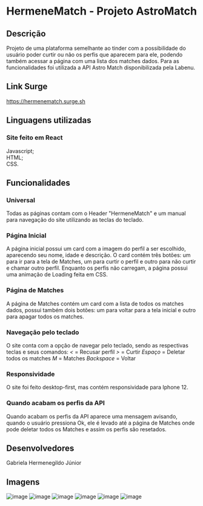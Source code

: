 # HermeneMatch - Projeto AstroMatch

## Descrição
Projeto de uma plataforma semelhante ao tinder com a possibilidade do usuário poder curtir ou não os perfis que aparecem para ele, podendo também acessar a página com uma lista dos matches dados.
Para as funcionalidades foi utilizada a API Astro Match disponibilizada pela Labenu.

## Link Surge
https://hermenematch.surge.sh

## Linguagens utilizadas
### Site feito em React
Javascript; <br/>
HTML; <br />
CSS. <br />

## Funcionalidades

### Universal
Todas as páginas contam com o Header "HermeneMatch" e um manual para navegação do site utilizando as teclas do teclado.

### Página Inicial
A página inicial possui um card com a imagem do perfil a ser escolhido, aparecendo seu nome, idade e descrição. O card contém três botões: um para ir para a tela de Matches, um para curtir o perfil e outro para não curtir e chamar outro perfil.
Enquanto os perfis não carregam, a página possui uma animação de Loading feita em CSS.

### Página de Matches
A página de Matches contém um card com a lista de todos os matches dados, possui também dois botões: um para voltar para a tela inicial e outro para apagar todos os matches.

### Navegação pelo teclado
O site conta com a opção de navegar pelo teclado, sendo as respectivas teclas e seus comandos:
*<* = Recusar perfil 
*>* = Curtir
*Espaço* = Deletar todos os matches
*M* = Matches
*Backspace* = Voltar

### Responsividade
O site foi feito desktop-first, mas contém responsividade para Iphone 12.

### Quando acabam os perfis da API
Quando acabam os perfis da API aparece uma mensagem avisando, quando o usuário pressiona Ok, ele é levado até a página de Matches onde pode deletar todos os Matches e assim os perfis são resetados.

## Desenvolvedores
Gabriela Hermenegildo Júnior

## Imagens

![image](https://user-images.githubusercontent.com/94693150/153658751-3eac4518-46ed-454b-af4d-56f4d5f0d59a.png)
![image](https://user-images.githubusercontent.com/94693150/153659077-75030a86-8754-44e7-9d3b-4fa74e5316c8.png)
![image](https://user-images.githubusercontent.com/94693150/153658978-c29307d1-41b2-4e2d-9f31-bd100f386a4d.png)
![image](https://user-images.githubusercontent.com/94693150/153659199-4786b801-3c39-4094-ae41-d4eab419b893.png)
![image](https://user-images.githubusercontent.com/94693150/153659115-d26e603c-503d-4b0a-b864-b61f77d5b7c6.png)
![image](https://user-images.githubusercontent.com/94693150/153659150-f2df6ce2-4eca-4356-b8d0-c14b3f867bd1.png)